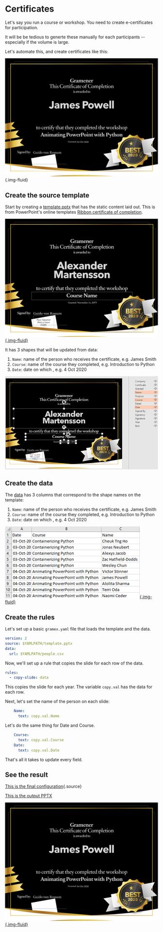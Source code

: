 # Certificates

Let's say you run a course or workshop. You need to create e-certificates for participation.

It will be be tedious to generte these manually for each participants -- especially if the volume is large.

Let's automate this, and create certificates like this:

![Sample certificate](output.png){.img-fluid}

## Create the source template

Start by creating a [template.pptx](template.pptx) that has the static content laid out. This is from PowerPoint's online templates [Ribbon certificate of completion](https://templates.office.com/en-us/ribbon-certificate-of-completion-tm89356863).

[![Slide template](template.png){.img-fluid}](template.pptx)

It has 3 shapes that will be updated from data:

1. `Name`: name of the person who receives the certificate, e.g. James Smith
2. `Course`: name of the course they completed, e.g. Introduction to Python
3. `Date`: date on which , e.g. 4 Oct 2020

![Shape names](shape-names.png)

## Create the data

The [data](people.csv) has 3 columns that correspond to the shape names on the template:

1. `Name`: name of the person who receives the certificate, e.g. James Smith
2. `Course`: name of the course they completed, e.g. Introduction to Python
3. `Date`: date on which , e.g. 4 Oct 2020

[![Data](data.png){.img-fluid}](people.csv)


## Create the rules

Let's set up a basic `gramex.yaml` file that loads the template and the data.

```yaml
version: 2
source: $YAMLPATH/template.pptx
data:
  url: $YAMLPATH/people.csv
```

Now, we'll set up a rule that copies the slide for each row of the data.

```yaml
rules:
  - copy-slide: data
```

This copies the slide for each year. The variable `copy.val` has the data for each row.

Next, let's set the name of the person on each slide:

```yaml
    Name:
      text: copy.val.Name
```

Let's do the same thing for Date and Course.

```yaml
    Course:
      text: copy.val.Course
    Date:
      text: copy.val.Date
```

That's all it takes to update every field.

## See the result

[This is the final configuration](gramex.yaml.source){.source}

[This is the output PPTX](output.pptx)

[![Final Slide](output.png){.img-fluid}](output.pptx)

